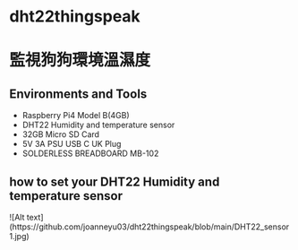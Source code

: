 # dht22thingspeak
<h1>監視狗狗環境溫濕度</h1>


<h2>Environments and Tools</h2>

 - Raspberry Pi4 Model B(4GB)
 - DHT22 Humidity and temperature sensor
 - 32GB Micro SD Card
 - 5V 3A PSU USB C UK Plug
 - SOLDERLESS BREADBOARD MB-102

<h2>how to set your DHT22  Humidity and temperature sensor</h2>
![Alt text](https://github.com/joanneyu03/dht22thingspeak/blob/main/DHT22_sensor1.jpg)
 
 
